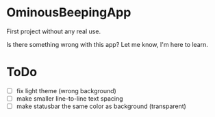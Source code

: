 # OminousBeepingApp
First project without any real use.

Is there something wrong with this app? Let me know, I'm here to learn.

# ToDo
- [ ] fix light theme (wrong background)
- [ ] make smaller line-to-line text spacing
- [ ] make statusbar the same color as background (transparent)
